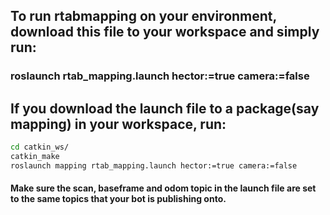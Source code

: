 ## To run rtabmapping on your environment, download this file to your workspace and simply run:
### roslaunch rtab_mapping.launch hector:=true camera:=false

## If you download the launch file to a package(say mapping) in your workspace, run:

```bash
cd catkin_ws/
catkin_make
roslaunch mapping rtab_mapping.launch hector:=true camera:=false
```
#### Make sure the scan, baseframe and odom topic in the launch file are set to the same topics that your bot is publishing onto.
